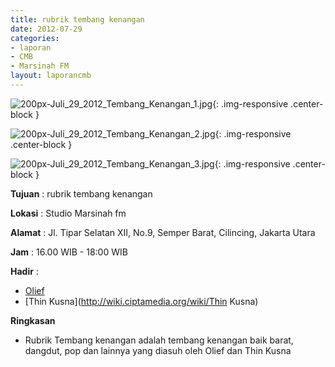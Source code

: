 ```yaml
---
title: rubrik tembang kenangan
date: 2012-07-29
categories:
- laporan
- CMB
- Marsinah FM
layout: laporancmb
---
```


![200px-Juli_29_2012_Tembang_Kenangan_1.jpg](/uploads/200px-Juli_29_2012_Tembang_Kenangan_1.jpg){: .img-responsive .center-block }

![200px-Juli_29_2012_Tembang_Kenangan_2.jpg](/uploads/200px-Juli_29_2012_Tembang_Kenangan_2.jpg){: .img-responsive .center-block }

![200px-Juli_29_2012_Tembang_Kenangan_3.jpg](/uploads/200px-Juli_29_2012_Tembang_Kenangan_3.jpg){: .img-responsive .center-block }


**Tujuan** : rubrik tembang kenangan 

**Lokasi** : Studio Marsinah fm 

**Alamat** : Jl. Tipar Selatan XII, No.9, Semper Barat, Cilincing, Jakarta Utara 

**Jam** : 16.00 WIB - 18:00 WIB 

**Hadir** :
* [Olief](http://wiki.ciptamedia.org/wiki/Olief)
* [Thin Kusna](http://wiki.ciptamedia.org/wiki/Thin Kusna)

**Ringkasan**  
* Rubrik Tembang kenangan adalah tembang kenangan baik barat, dangdut, pop dan lainnya yang diasuh oleh Olief dan Thin Kusna
